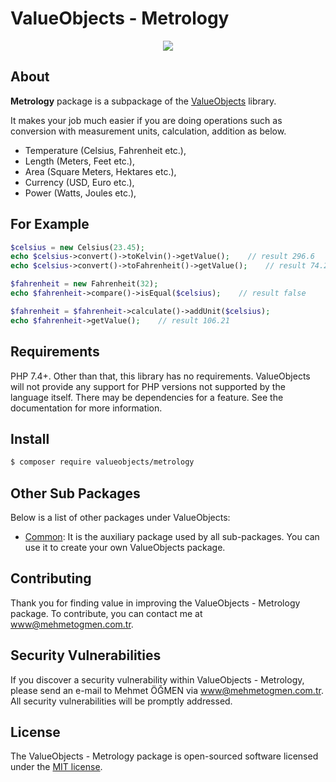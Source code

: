 # ValueObjects - Metrology

<p align="center">
<a href="mailto:www@mehmetogmen.com.tr"><img src="https://img.shields.io/badge/email-www@mehmetogmen.com.tr-blue.svg?style=flat-square"></a>
</p>

## About

**Metrology** package is a subpackage of the <a href="https://github.com/ValueObjects/ValueObjects">ValueObjects</a> library.

It makes your job much easier if you are doing operations such as conversion with measurement units, calculation, addition as below.
 - Temperature (Celsius, Fahrenheit etc.), 
 - Length (Meters, Feet etc.),
 - Area (Square Meters, Hektares etc.),
 - Currency (USD, Euro etc.),
 - Power (Watts, Joules etc.),

## For Example
```php
$celsius = new Celsius(23.45);
echo $celsius->convert()->toKelvin()->getValue();    // result 296.6
echo $celsius->convert()->toFahrenheit()->getValue();    // result 74.21

$fahrenheit = new Fahrenheit(32);
echo $fahrenheit->compare()->isEqual($celsius);    // result false

$fahrenheit = $fahrenheit->calculate()->addUnit($celsius);
echo $fahrenheit->getValue();    // result 106.21
```

## Requirements

PHP 7.4+. Other than that, this library has no requirements. ValueObjects will not provide any support for PHP versions not supported by the language itself. There may be dependencies for a feature. See the documentation for more information.

## Install

```bash
$ composer require valueobjects/metrology
```

## Other Sub Packages

Below is a list of other packages under ValueObjects:

- [Common](https://github.com/ValueObjects/Common): It is the auxiliary package used by all sub-packages. You can use it to create your own ValueObjects package.

## Contributing

Thank you for finding value in improving the ValueObjects - Metrology package. To contribute, you can contact me at [www@mehmetogmen.com.tr](mailto:www@mehmetogmen.com.tr).

## Security Vulnerabilities

If you discover a security vulnerability within ValueObjects - Metrology, please send an e-mail to Mehmet ÖĞMEN via [www@mehmetogmen.com.tr](mailto:www@mehmetogmen.com.tr). All security vulnerabilities will be promptly addressed.

## License

The ValueObjects - Metrology package is open-sourced software licensed under the [MIT license](https://opensource.org/licenses/MIT).